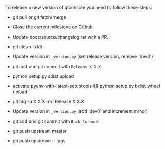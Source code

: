 To release a new version of qtconsole you need to follow these steps:

* git pull or git fetch/merge

* Close the current milestone on Github

* Update docs/source/changelog.rst with a PR.

* git clean -xfdi

* Update version in `_version.py` (set release version, remove 'dev0')

* git add and git commit with `Release X.X.X`

* python setup.py sdist upload

* activate pyenv-with-latest-setuptools && python setup.py bdist_wheel upload

* git tag -a X.X.X -m 'Release X.X.X'

* Update version in `_version.py` (add 'dev0' and increment minor)

* git add and git commit with `Back to work`

* git push upstream master

* git push upstream --tags
